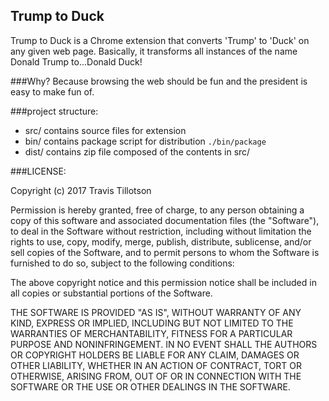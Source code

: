 ## Trump to Duck


Trump to Duck is a Chrome extension that converts 'Trump' to 'Duck' on any given web page. Basically, it transforms all instances of the name Donald Trump to...Donald Duck!

###Why?
Because browsing the web should be fun and the president is easy to make fun of.

###project structure:
 - src/ contains source files for extension
 - bin/ contains package script for distribution ```./bin/package```
 - dist/ contains zip file composed of the contents in src/

###LICENSE:

Copyright (c) 2017 Travis Tillotson

Permission is hereby granted, free of charge, to any person obtaining a copy of this software and associated documentation files (the "Software"), to deal in the Software without restriction, including without limitation the rights to use, copy, modify, merge, publish, distribute, sublicense, and/or sell copies of the Software, and to permit persons to whom the Software is furnished to do so, subject to the following conditions:

The above copyright notice and this permission notice shall be included in all copies or substantial portions of the Software.

THE SOFTWARE IS PROVIDED "AS IS", WITHOUT WARRANTY OF ANY KIND, EXPRESS OR IMPLIED, INCLUDING BUT NOT LIMITED TO THE WARRANTIES OF MERCHANTABILITY, FITNESS FOR A PARTICULAR PURPOSE AND NONINFRINGEMENT. IN NO EVENT SHALL THE AUTHORS OR COPYRIGHT HOLDERS BE LIABLE FOR ANY CLAIM, DAMAGES OR OTHER LIABILITY, WHETHER IN AN ACTION OF CONTRACT, TORT OR OTHERWISE, ARISING FROM, OUT OF OR IN CONNECTION WITH THE SOFTWARE OR THE USE OR OTHER DEALINGS IN THE SOFTWARE.